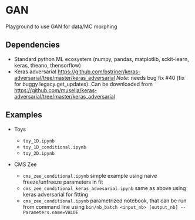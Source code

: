 # GAN

Playground to use GAN for data/MC morphing

## Dependencies

* Standard python ML ecosystem (numpy, pandas, matplotlib, sckit-learn,
  keras, theano, thensorflow)
* Keras adversarial
  https://github.com/bstriner/keras-adversarial/tree/master/keras_adversarial
  *Note*: needs bug fix #40 (fix for buggy legacy.get_updates). 
  Can be downloaded from 
  https://github.com/musella/keras-adversarial/tree/master/keras_adversarial	

## Examples
* Toys
  * `toy_1D.ipynb`
  * `toy_1D_conditional.ipynb`
  * `toy_2D.ipynb`

* CMS Zee
  * `cms_zee_conditional.ipynb` simple example using naive freeze/unfreeze parameters in fit  
  * `cms_zee_conditional_keras_advesarial.ipynb` same as above using keras adversarial for fitting
  * `cms_zee_conditional.ipynb` parametrized notebook, that can be run from command line using
    `bin/nb_batch <input_nb> [output_nb] --Parameters.name=VALUE`
    
